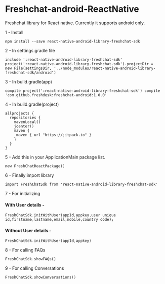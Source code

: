 # Freshchat-android-ReactNative

Freshchat library for React native. Currently it supports android only.

1 - Install 
```
npm install --save react-native-android-library-freshchat-sdk
```

2 - In settings.gradle file 
```
include ':react-native-android-library-freshchat-sdk'
project(':react-native-android-library-freshchat-sdk').projectDir = new File(settingsDir, '../node_modules/react-native-android-library-freshchat-sdk/android')
```

3 - In build.gradle(app) 
```
compile project(':react-native-android-library-freshchat-sdk') compile 'com.github.freshdesk:freshchat-android:1.0.0'
```

4 - In build.gradle(project) 
```
allprojects {
  repositories {
    mavenLocal()
    jcenter()
    maven {
     maven { url "https://jitpack.io" }
    }
  }
}
```


5 - Add this in your ApplicationMain package list.
```
new FreshChatReactPackage()
```

6 - Finally import library 
```
import FreshChatSdk from 'react-native-android-library-freshchat-sdk'
```

7 - For initializing
#### With User details -
```
FreshChatSdk.initWithUser(appId,appkey,user unique id,firstname,lastname,email,mobile,country code);
```
#### Without User details -
```
FreshChatSdk.initWithUser(appId,appkey)
```

8 - For calling FAQs
```
FreshChatSdk.showFAQs()
```

9 - For calling Conversations
```
FreshChatSdk.showConversations()
```

